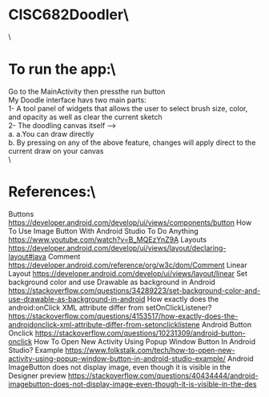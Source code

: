 # CISC682Doodler\
\
# To run the app:\
  Go to the MainActivity then pressthe run button\
  My Doodle interface havs two main parts:\
    1- A tool panel of widgets that allows the user to select brush size, color, and opacity as well as clear the current sketch \
    2- The doodling canvas itself -->\
        a. a.You can draw directly \
        b. By pressing on any of the above feature, changes will apply direct to the current draw on your canvas\
\
# References:\
  Buttons \
  https://developer.android.com/develop/ui/views/components/button
  How To Use Image Button With Android Studio To Do Anything\
  https://www.youtube.com/watch?v=B_MQEzYnZ9A
  Layouts\
  https://developer.android.com/develop/ui/views/layout/declaring-layout#java
  Comment\
  https://developer.android.com/reference/org/w3c/dom/Comment
  Linear Layout
  https://developer.android.com/develop/ui/views/layout/linear
  Set background color and use Drawable as background in Android
  https://stackoverflow.com/questions/34289223/set-background-color-and-use-drawable-as-background-in-android
  How exactly does the android:onClick XML attribute differ from setOnClickListener?
  https://stackoverflow.com/questions/4153517/how-exactly-does-the-androidonclick-xml-attribute-differ-from-setonclicklistene
  Android Button Onclick
  https://stackoverflow.com/questions/10231309/android-button-onclick
  How To Open New Activity Using Popup Window Button In Android Studio? Example
  https://www.folkstalk.com/tech/how-to-open-new-activity-using-popup-window-button-in-android-studio-example/
  Android ImageButton does not display image, even though it is visible in the Designer preview
  https://stackoverflow.com/questions/40434444/android-imagebutton-does-not-display-image-even-though-it-is-visible-in-the-des

